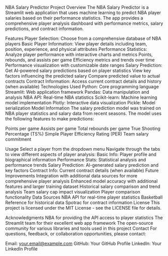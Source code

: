 NBA Salary Predictor
Project Overview
The NBA Salary Predictor is a Streamlit web application that uses machine learning to predict NBA player salaries based on their performance statistics. The app provides a comprehensive player analysis dashboard with performance metrics, salary predictions, and contract information.

Features
Player Selection: Choose from a comprehensive database of NBA players
Basic Player Information: View player details including team, position, experience, and physical attributes
Performance Statistics: Analyze player performance with interactive charts and metrics
Points, rebounds, and assists per game
Efficiency metrics and trends over time
Performance visualization with customizable date ranges
Salary Prediction: Get AI-powered salary predictions based on player statistics
View key factors influencing the predicted salary
Compare predicted value to actual contracts
Contract Information: Access current contract details and history (when available)
Technologies Used
Python: Core programming language
Streamlit: Web application framework
Pandas: Data manipulation and analysis
NBA API: Real-time NBA statistics
Scikit-learn: Machine learning model implementation
Plotly: Interactive data visualization
Pickle: Model serialization
Model Information
The salary prediction model was trained on NBA player statistics and salary data from recent seasons. The model uses the following features to make predictions:

Points per game
Assists per game
Total rebounds per game
True Shooting Percentage (TS%)
Simple Player Efficiency Rating (PER)
Team salary commitment

Usage
Select a player from the dropdown menu
Navigate through the tabs to view different aspects of player analysis:
Basic Info: Player profile and biographical information
Performance Stats: Statistical analysis and performance trends
Salary Prediction: AI-generated salary prediction and key factors
Contract Info: Current contract details (when available)
Future Improvements
Integration with additional data sources for more comprehensive player analysis
Enhanced model accuracy with additional features and larger training dataset
Historical salary comparison and trend analysis
Team salary cap impact visualization
Player comparison functionality
Data Sources
NBA API for real-time player statistics
Basketball Reference for historical data
Spotrac for contract information
License
This project is licensed under the MIT License - see the LICENSE file for details.

Acknowledgments
NBA for providing the API access to player statistics
The Streamlit team for their excellent web app framework
The open-source community for various libraries and tools used in this project
Contact
For questions, feedback, or collaboration opportunities, please contact:

Email: your.email@example.com
GitHub: Your GitHub Profile
LinkedIn: Your LinkedIn Profile
